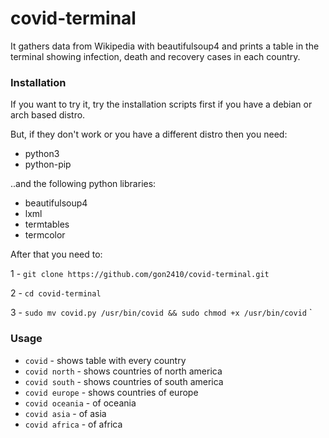 # covid-terminal

It gathers data from Wikipedia with beautifulsoup4 and prints a table in the terminal showing infection, death and recovery cases in each country.

### Installation
If you want to try it, try the installation scripts first if you have a debian or arch based distro.

But, if they don't work or you have a different distro then you need:
* python3
* python-pip

..and the following python libraries:
* beautifulsoup4
* lxml
* termtables
* termcolor

After that you need to:

1 - `git clone https://github.com/gon2410/covid-terminal.git`

2 - `cd covid-terminal`

3 - `sudo mv covid.py /usr/bin/covid && sudo chmod +x /usr/bin/covid`
`
 

### Usage
* `covid` - shows table with every country
* `covid north` - shows countries of north america
* `covid south` - shows countries of south america 
* `covid europe` - shows countries of europe
* `covid oceania` - of oceania
* `covid asia` - of asia
* `covid africa` - of africa
